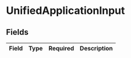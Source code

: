 # UnifiedApplicationInput


## Fields

| Field       | Type        | Required    | Description |
| ----------- | ----------- | ----------- | ----------- |